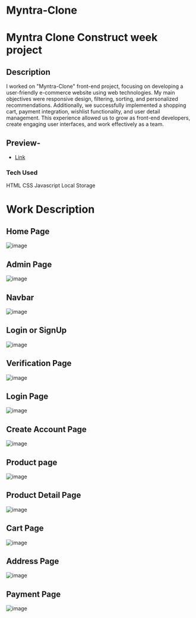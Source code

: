 # Myntra-Clone
# Myntra Clone Construct week project

## Description 
 I worked on "Myntra-Clone" front-end project, focusing on developing a user-friendly e-commerce website using web technologies. My main objectives were responsive design, filtering, sorting, and personalized recommendations. Additionally, we successfully implemented a shopping cart, payment integration, wishlist functionality, and user detail management. This experience allowed us to grow as front-end developers, create engaging user interfaces, and work effectively as a team.

## Preview-

- [Link](https://gilded-vacherin-2e78d2.netlify.app/index.html)

### Tech Used
HTML
CSS
Javascript
Local Storage



# Work Description

## Home Page

![image](https://github.com/arjundangi01/Myntra-Clone/assets/135942012/95ca274f-18dc-4f1d-a7ab-6d03cc5024d7)



## Admin Page

![image](https://github.com/arjundangi01/Myntra-Clone/assets/135942012/76dc7300-99bd-4787-b281-1e2b26d16ec0)


## Navbar

![image](https://github.com/arjundangi01/Myntra-Clone/assets/135942012/f221c4d5-7287-4cbf-8313-7eca4230ef6f)


## Login or SignUp
![image](https://github.com/arjundangi01/Myntra-Clone/assets/135942012/4a1c8398-ebde-43de-904f-8d3084f0eda3)


## Verification Page
![image](https://github.com/arjundangi01/Myntra-Clone/assets/135942012/c1d377b5-109c-447b-94a5-1afd1ddd15bc)


## Login Page
![image](https://github.com/arjundangi01/Myntra-Clone/assets/135942012/768a9234-b95c-4ecd-8d2d-60930f290160)


## Create Account Page
![image](https://github.com/arjundangi01/Myntra-Clone/assets/135942012/a3a106c4-7ba0-44bc-90ae-1dd9d7961e61)


## Product page
![image](https://github.com/arjundangi01/Myntra-Clone/assets/135942012/7a78090b-c1bc-464f-b3c7-b28203c7df24)

## Product Detail Page
![image](https://github.com/arjundangi01/Myntra-Clone/assets/135942012/69960123-81bd-4f2c-8bee-b57c70dd8e2c)




## Cart Page
![image](https://github.com/arjundangi01/Myntra-Clone/assets/135942012/493321b9-4dc2-4b66-acb8-71c180183d64)

## Address Page
![image](https://github.com/arjundangi01/Myntra-Clone/assets/135942012/22182813-ff03-4f0d-89bb-0ddea8b25bac)

## Payment Page
![image](https://github.com/arjundangi01/Myntra-Clone/assets/135942012/2dc82569-4827-440a-8d34-d7bd35258b21)





